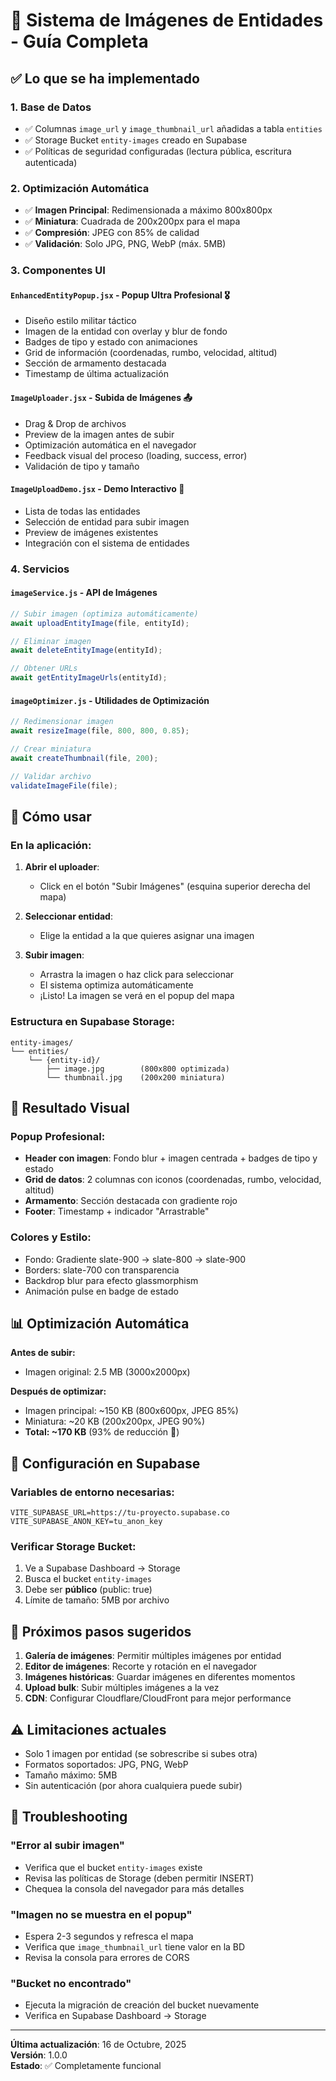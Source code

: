 # 📸 Sistema de Imágenes de Entidades - Guía Completa

## ✅ Lo que se ha implementado

### 1. Base de Datos
- ✅ Columnas `image_url` y `image_thumbnail_url` añadidas a tabla `entities`
- ✅ Storage Bucket `entity-images` creado en Supabase
- ✅ Políticas de seguridad configuradas (lectura pública, escritura autenticada)

### 2. Optimización Automática
- ✅ **Imagen Principal**: Redimensionada a máximo 800x800px
- ✅ **Miniatura**: Cuadrada de 200x200px para el mapa
- ✅ **Compresión**: JPEG con 85% de calidad
- ✅ **Validación**: Solo JPG, PNG, WebP (máx. 5MB)

### 3. Componentes UI

#### `EnhancedEntityPopup.jsx` - Popup Ultra Profesional 🎖️
- Diseño estilo militar táctico
- Imagen de la entidad con overlay y blur de fondo
- Badges de tipo y estado con animaciones
- Grid de información (coordenadas, rumbo, velocidad, altitud)
- Sección de armamento destacada
- Timestamp de última actualización

#### `ImageUploader.jsx` - Subida de Imágenes 📤
- Drag & Drop de archivos
- Preview de la imagen antes de subir
- Optimización automática en el navegador
- Feedback visual del proceso (loading, success, error)
- Validación de tipo y tamaño

#### `ImageUploadDemo.jsx` - Demo Interactivo 🎨
- Lista de todas las entidades
- Selección de entidad para subir imagen
- Preview de imágenes existentes
- Integración con el sistema de entidades

### 4. Servicios

#### `imageService.js` - API de Imágenes
```javascript
// Subir imagen (optimiza automáticamente)
await uploadEntityImage(file, entityId);

// Eliminar imagen
await deleteEntityImage(entityId);

// Obtener URLs
await getEntityImageUrls(entityId);
```

#### `imageOptimizer.js` - Utilidades de Optimización
```javascript
// Redimensionar imagen
await resizeImage(file, 800, 800, 0.85);

// Crear miniatura
await createThumbnail(file, 200);

// Validar archivo
validateImageFile(file);
```

## 🚀 Cómo usar

### En la aplicación:

1. **Abrir el uploader**:
   - Click en el botón "Subir Imágenes" (esquina superior derecha del mapa)

2. **Seleccionar entidad**:
   - Elige la entidad a la que quieres asignar una imagen

3. **Subir imagen**:
   - Arrastra la imagen o haz click para seleccionar
   - El sistema optimiza automáticamente
   - ¡Listo! La imagen se verá en el popup del mapa

### Estructura en Supabase Storage:
```
entity-images/
└── entities/
    └── {entity-id}/
        ├── image.jpg        (800x800 optimizada)
        └── thumbnail.jpg    (200x200 miniatura)
```

## 🎨 Resultado Visual

### Popup Profesional:
- **Header con imagen**: Fondo blur + imagen centrada + badges de tipo y estado
- **Grid de datos**: 2 columnas con iconos (coordenadas, rumbo, velocidad, altitud)
- **Armamento**: Sección destacada con gradiente rojo
- **Footer**: Timestamp + indicador "Arrastrable"

### Colores y Estilo:
- Fondo: Gradiente slate-900 → slate-800 → slate-900
- Borders: slate-700 con transparencia
- Backdrop blur para efecto glassmorphism
- Animación pulse en badge de estado

## 📊 Optimización Automática

**Antes de subir:**
- Imagen original: 2.5 MB (3000x2000px)

**Después de optimizar:**
- Imagen principal: ~150 KB (800x600px, JPEG 85%)
- Miniatura: ~20 KB (200x200px, JPEG 90%)
- **Total: ~170 KB** (93% de reducción 🚀)

## 🔧 Configuración en Supabase

### Variables de entorno necesarias:
```env
VITE_SUPABASE_URL=https://tu-proyecto.supabase.co
VITE_SUPABASE_ANON_KEY=tu_anon_key
```

### Verificar Storage Bucket:
1. Ve a Supabase Dashboard → Storage
2. Busca el bucket `entity-images`
3. Debe ser **público** (public: true)
4. Límite de tamaño: 5MB por archivo

## 🎯 Próximos pasos sugeridos

1. **Galería de imágenes**: Permitir múltiples imágenes por entidad
2. **Editor de imágenes**: Recorte y rotación en el navegador
3. **Imágenes históricas**: Guardar imágenes en diferentes momentos
4. **Upload bulk**: Subir múltiples imágenes a la vez
5. **CDN**: Configurar Cloudflare/CloudFront para mejor performance

## ⚠️ Limitaciones actuales

- Solo 1 imagen por entidad (se sobrescribe si subes otra)
- Formatos soportados: JPG, PNG, WebP
- Tamaño máximo: 5MB
- Sin autenticación (por ahora cualquiera puede subir)

## 🐛 Troubleshooting

### "Error al subir imagen"
- Verifica que el bucket `entity-images` existe
- Revisa las políticas de Storage (deben permitir INSERT)
- Chequea la consola del navegador para más detalles

### "Imagen no se muestra en el popup"
- Espera 2-3 segundos y refresca el mapa
- Verifica que `image_thumbnail_url` tiene valor en la BD
- Revisa la consola para errores de CORS

### "Bucket no encontrado"
- Ejecuta la migración de creación del bucket nuevamente
- Verifica en Supabase Dashboard → Storage

---

**Última actualización**: 16 de Octubre, 2025  
**Versión**: 1.0.0  
**Estado**: ✅ Completamente funcional

